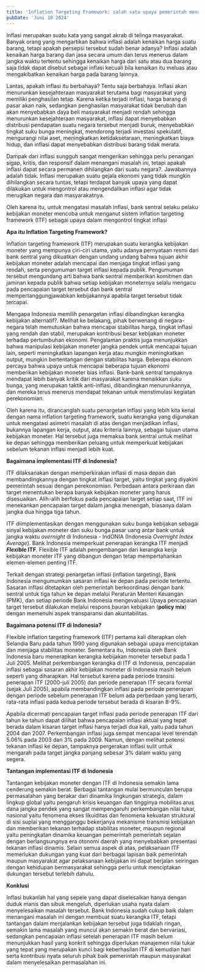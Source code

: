 ```yaml
---
title: 'Inflation Targeting Framework: salah satu upaya pemerintah menahan garis inflasi'
pubDate: 'Juni 10 2024'
---
```

 
Inflasi merupakan suatu kata yang sangat akrab di telinga masyarakat. Banyak orang yang mengartikan bahwa inflasi adalah kenaikan harga suatu barang, tetapi apakah persepsi tersebut sudah benar adanya? Inflasi adalah kenaikan harga barang dan jasa secara umum dan terus menerus dalam jangka waktu tertentu sehingga kenaikan harga dari satu atau dua barang saja tidak dapat disebut sebagai inflasi kecuali bila kenaikan itu meluas atau mengakibatkan kenaikan harga pada barang lainnya.

Lantas, apakah inflasi itu berbahaya? Tentu saja berbahaya. Inflasi akan menurunkan kesejahteraan masyarakat terutama bagi masyarakat yang memiliki penghasilan tetap. Karena ketika terjadi inflasi, harga barang di pasar akan naik, sedangkan penghasilan masyarakat tidak berubah dan akan menyebabkan daya beli masyarakat menjadi rendah sehingga menurunkan kesejahteraan masyarakat, inflasi dapat menyebabkan distribusi pendapatan suatu negara tersebut menjadi buruk, menyebabkan tingkat suku bunga meningkat, mendorong terjadi investasi spekulatif, mengurangi nilai aset, meningkatkan ketidaksetaraan, meningkatkan biaya hidup, dan inflasi dapat menyebabkan distribusi barang tidak merata.

Dampak dari inflasi sungguh sangat mengerikan sehingga perlu penangan sigap, kritis, dan responsif dalam menangani masalah ini, tetapi apakah inflasi dapat secara permanen dihilangkan dari suatu negara?. Jawabannya adalah tidak. Inflasi merupakan suatu gejala ekonomi yang tidak mungkin dihilangkan secara tuntas, tetapi terdapat banyak upaya yang dapat dilakukan untuk mengontrol atau mengendalikan inflasi agar tidak merugikan negara dan masyarakatnya.

Oleh karena itu, untuk mengatasi masalah inflasi, bank sentral selaku pelaku kebijakan moneter mencoba untuk menganut sistem inflation targeting framework (ITF) sebagai upaya dalam mengontrol tingkat inflasi

**Apa itu Inflation Targeting Framework?**

Inflation targeting framework (ITF) merupakan suatu kerangka kebijakan moneter yang mempunya ciri-ciri utama, yaitu adanya pernyataan resmi dari bank sentral yang dikuatkan dengan undang undang bahwa tujuan akhir kebijakan moneter adalah mencapai dan menjaga tingkat inflasi yang rendah, serta pengumuman target inflasi kepada publik. Pengumuman tersebut mengundang arti bahwa bank sentral memberikan komitmen dan jaminan kepada publik bahwa setiap kebijakan moneternya selalu mengacu pada pencapaian target tersebut dan bank sentral mempertanggungjawabkan kebijakannya apabila target tersebut tidak tercapai.

Mengapa Indonesia memilih penargetan inflasi dibandingkan kerangka kebijakan alternatif?. Melihat ke belakang, pihak berwenang di negara-negara telah memutuskan bahwa mencapai stabilitas harga, tingkat inflasi yang rendah dan stabil, merupakan kontribusi besar kebijakan moneter terhadap pertumbuhan ekonomi. Pengalaman praktis juga menunjukkan bahwa manipulasi kebijakan moneter jangka pendek untuk mencapai tujuan lain, seperti meningkatkan lapangan kerja atau mungkin meningkatkan output, mungkin bertentangan dengan stabilitas harga. Beberapa ekonom percaya bahwa upaya untuk mencapai beberapa tujuan ekonomi memberikan kebijakan moneter bias inflasi. Bank-bank sentral tampaknya mendapat lebih banyak kritik dari masyarakat karena menaikkan suku bunga, yang merupakan taktik anti-inflasi, dibandingkan menurunkannya, dan mereka terus menerus mendapat tekanan untuk menstimulasi kegiatan perekonomian.

Oleh karena itu, dirancanglah suatu penargetan inflasi yang lebih kita kenal dengan nama inflation targeting framework, suatu kerangka yang digunakan untuk mengatasi asimetri masalah di atas dengan menjadikan inflasi, bukannya lapangan kerja, output, atau kriteria lainnya, sebagai tujuan utama kebijakan moneter. Hal tersebut juga memaksa bank sentral untuk melihat ke depan sehingga memberikan peluang untuk memperkuat kebijakan sebelum tekanan inflasi menjadi lebih kuat.

**Bagaimana implementasi ITF di Indonesia?**

ITF dilaksanakan dengan memperkirakan inflasi di masa depan dan membandingkannya dengan tingkat inflasi target, yaitu tingkat yang diyakini pemerintah sesuai dengan perekonomian. Perbedaan antara perkiraan dan target menentukan berapa banyak kebijakan moneter yang harus disesuaikan. Alih-alih berfokus pada pencapaian target setiap saat, ITF ini menekankan pencapaian target dalam jangka menengah, biasanya dalam jangka dua hingga tiga tahun. 

ITF diimplementasikan dengan menggunakan suku bunga kebijakan sebagai sinyal kebijakan moneter dan suku bunga pasar uang antar bank untuk jangka waktu *overnight* di Indonesia - IndONIA (Indonesia *Overnight Index Average*). Bank Indonesia memperkuat penerapan kerangka ITF menjadi ***Flexible* ITF**. Flexible ITF adalah pengembangan dari kerangka kerja kebijakan moneter ITF yang dibangun dengan tetap mempertahankan elemen-elemen penting ITF. 

Terkait dengan strategi penargetan inflasi (inflation targeting), Bank Indonesia mengumumkan sasaran inflasi ke depan pada periode tertentu. Sasaran inflasi ditetapkan oleh pemerintah berkoordinasi dengan bank sentral untuk tiga tahun ke depan melalui Peraturan Menteri Keuangan (PMK), dan setiap periode Bank Indonesia mengevaluasi Upaya pencapaian target tersebut dilakukan melalui respons bauran kebijakan (**policy mix**) dengan memenuhi aspek transparansi dan akuntabilitas.

**Bagaimana potensi ITF di Indonesia?**

Flexible inflation targeting framework (ITF) pertama kali diterapkan oleh Selandia Baru pada tahun 1990 yang digunakan sebagai upaya menciptakan dan menjaga stabilitas moneter. Sementara itu, Indonesia oleh Bank Indonesia baru menerapkan kerangka kebijakan moneter tersebut pada 1 Juli 2005. Melihat perkembangan kerangka di ITF di Indonesia, pencapaian inflasi sebagai sasaran akhir kebijakan moneter di Indonesia masih belum seperti yang diharapkan. Hal tersebut karena pada periode transisi penerapan ITF (2000-juli 2005) dan periode penerapan ITF secara formal (sejak Juli 2005), apabila membandingkan inflasi pada periode penerapan dengan periode sebelum penerapan ITF belum ada perbedaan yang berarti, rata-rata inflasi pada kedua periode tersebut berada di kisaran 8-9%.

Apabila dicermati pencapaian target inflasi pada periode penerapan ITF dari tahun ke tahun dapat dilihat bahwa pencapaian inflasi aktual yang tepat berada dalam kisaran target inflasi hanya terjadi dua kali, yaitu pada tahun 2004 dan 2007. Perkembangan inflasi juga sempat mencapai level terendah 5.06% pada 2003 dan 3% pada 2009. Namun, dengan melihat potensi tekanan inflasi ke depan, tampaknya pergerakan inflasi sulit untuk mengarah pada target jangka panjang sebesar 3% dalam waktu yang segera.

**Tantangan implementasi ITF di Indonesia**

Tantangan kebijakan moneter dengan ITF di Indonesia semakin lama cenderung semakin berat. Berbagai tantangan mulai bermunculan berupa permasalahan yang berakar dari dinamika lingkungan strategis, dalam lingkup global yaitu pengaruh krisis keuangan dan tingginya mobilitas arus dana jangka pendek yang sangat mempengaruhi perkembangan nilai tukar, nasional yaitu fenomena ekses likuiditas dan fenomena kekuatan struktural di sisi suplai yang mengganggu bekerjanya mekanisme transmisi kebijakan dan memberikan tekanan terhadap stabilitas moneter, maupun regional yaitu peningkatan dinamika keuangan pemerintah pemerintah sejalan dengan berlangsungnya era otonomi daerah yang menyebabkan presentasi tekanan inflasi dinamis. Selain semua aspek di atas, pelaksanaan ITF memerlukan dukungan yang kuat dari berbagai lapisan baik pemerintah maupun masyarakat agar pelaksanaan kebijakan ini dapat berjalan seiringan dengan kehidupan bermasyarakat sehingga perlu untuk menciptakan dukungan tersebut terlebih dahulu.

**Konklusi**

Inflasi bukanlah hal yang sepele yang dapat diselesaikan hanya dengan duduk manis dan sibuk mengeluh, diperlukan usaha nyata dalam menyelesaikan masalah tersebut. Bank Indonesia sudah cukup baik dalam menangani masalah ini dengan membuat suatu kerangka ITF, tetapi tantangan dalam menjalankan kebijakan tersebut juga tidaklah ringan, semakin lama masalah yang muncul akan semakin berat dan bervariasi, sedangkan pencapaian inflasi setelah penerapan ITF masih belum menunjukkan hasil yang konkrit sehingga diperlukan manajemen nilai tukar yang tepat yang merupakan kunci bagi keberhasilan ITF di kemudian hari serta kontribusi nyata seluruh pihak baik pemerintah maupun masyarakat dalam menyelesaikan permasalahan ini.